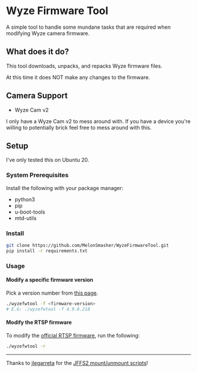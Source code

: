 # Wyze Firmware Tool

A simple tool to handle some mundane tasks that are required when modifying Wyze camera firmware.

## What does it do?

This tool downloads, unpacks, and repacks Wyze firmware files.

At this time it does NOT make any changes to the firmware.

## Camera Support

* Wyze Cam v2

I only have a Wyze Cam v2 to mess around with. If you have a device you're willing to potentially brick feel free to mess around with this.

## Setup

I've only tested this on Ubuntu 20.

### System Prerequisites

Install the following with your package manager:

* python3
* pip
* u-boot-tools
* mtd-utils

### Install

```bash
git clone https://github.com/MelonSmasher/WyzeFirmwareTool.git
pip install -r requirements.txt
```

### Usage

#### Modify a specific firmware version

Pick a version number from [this page](https://wyzelabs.zendesk.com/hc/en-us/articles/360024852172-Release-Notes-Firmware).

```bash
./wyzefwtool -f <firmware-version>
# E.G: ./wyzefwtool -f 4.9.6.218
```

#### Modify the RTSP firmware

To modify the [official RTSP firmware](https://wyzelabs.zendesk.com/hc/en-us/articles/360026245231-Wyze-Cam-RTSP), run the following:

```bash
./wyzefwtool -r
```

---

Thanks to [jlegarreta](https://github.com/jlegarreta) for the [JFFS2 mount/unmount scripts](jlegarreta/mount.jffs2)!
